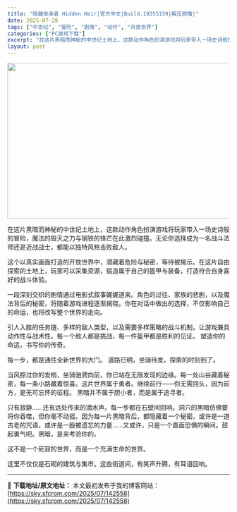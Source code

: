 ```yaml
---
title: "隐藏继承者 Hidden Heir|官方中文|Build.19355159|解压即撸|"
date: 2025-07-28
tags: ["中世纪", "冒险", "剧情", "动作", "开放世界"]
categories: ["PC游戏下载"]
excerpt: "在这片黑暗而神秘的中世纪土地上，这款动作角色扮演游戏将玩家带入一场史诗般的冒险，魔法的毁灭之力与钢铁的锋芒在此激烈碰撞。无论你选择成为一名战斗法师还是近战战士，都能以独特风格击败敌人。 这个以真实画面打造的开放世界中，潜藏着危险与秘密，等待被揭示。在这片自由探索的土地上，玩家可以采集资源，锻造属于自&hellip;"
layout: post
---
```


<img class="aligncenter size-full wp-image-142559" src="https://sky.sfcrom.com/wp-content/uploads/2025/07/2025072807004383.webp" alt="" width="616" height="353" />

在这片黑暗而神秘的中世纪土地上，这款动作角色扮演游戏将玩家带入一场史诗般的冒险，魔法的毁灭之力与钢铁的锋芒在此激烈碰撞。无论你选择成为一名战斗法师还是近战战士，都能以独特风格击败敌人。

这个以真实画面打造的开放世界中，潜藏着危险与秘密，等待被揭示。在这片自由探索的土地上，玩家可以采集资源，锻造属于自己的盔甲与装备，打造符合自身喜好的战斗体验。

一段深刻交织的剧情通过电影式叙事娓娓道来。角色的过往、家族的悲剧，以及魔法背后的秘密，将随着游戏进程逐渐揭晓。你在对话中做出的选择，不仅影响自己的命运，也将改写整个世界的走向。

引人入胜的任务链、多样的敌人类型，以及需要多样策略的战斗机制，让游戏兼具动作性与战术性。每一个敌人都是挑战，每一件盔甲都是胜利的见证。
塑造你的命运，书写你的传奇。

每一步，都是通往全新世界的大门。
道路已明，坐骑待发。探索的时刻到了。

当风掠过你的发梢，坐骑驰骋向前，你已站在无限发现的边缘。每一处山谷藏着秘密，每一条小路藏着惊喜。这片世界属于勇者。继续前行——你无需回头，因为前方，是无可忘怀的征程。
黑暗并不属于胆小者，而是属于追寻者。

只有寂静……还有远处传来的滴水声。每一步都在石壁间回响。洞穴的黑暗仿佛要将你吞噬，但你毫不动摇。因为每一片黑暗背后，都隐藏着一个秘密。或许是一道古老的咒语，或许是一股被遗忘的力量……又或许，只是一个直面恐惧的瞬间。鼓起勇气吧。黑暗，是来考验你的。

这不是一个死寂的世界，而是一个充满生命的世界。

这里不仅仅是石砌的建筑与集市。这些街道间，有笑声升腾，有耳语回响。

---
📖 **下载地址/原文地址：** 本文最初发布于我的博客网站：[https://sky.sfcrom.com/2025/07/142558](https://sky.sfcrom.com/2025/07/142558)
